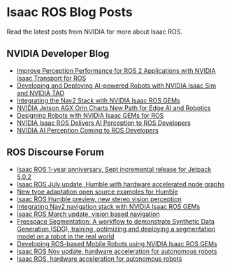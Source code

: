 # Isaac ROS Blog Posts

Read the latest posts from NVIDIA for more about Isaac ROS.

## NVIDIA Developer Blog
- [Improve Perception Performance for ROS 2 Applications with NVIDIA Isaac Transport for ROS](https://developer.nvidia.com/blog/improve-perception-performance-for-ros-2-applications-with-nvidia-isaac-transport-for-ros/) 
- [Developing and Deploying AI-powered Robots with NVIDIA Isaac Sim and NVIDIA TAO](https://developer.nvidia.com/blog/developing-and-deploying-ai-powered-robots-with-nvidia-isaac-sim-and-nvidia-tao/)
- [Integrating the Nav2 Stack with NVIDIA Isaac ROS GEMs](https://developer.nvidia.com/blog/integrating-the-nav2-stack-with-nvidia-isaac-ros-gems/)
- [NVIDIA Jetson AGX Orin Charts New Path for Edge AI and Robotics](https://developer.nvidia.com/blog/nvidia-jetson-agx-orin-charts-new-path-for-edge-ai-and-robotics/)
- [Designing Robots with NVIDIA Isaac GEMs for ROS](https://developer.nvidia.com/blog/designing-robots-with-isaac-gems-for-ros/)
- [NVIDIA Isaac ROS Delivers AI Perception to ROS Developers](https://developer.nvidia.com/blog/nvidia-isaac-ros-delivers-ai-perception-to-ros-developers/)
- [NVIDIA AI Perception Coming to ROS Developers
](https://developer.nvidia.com/blog/nvidia-ai-perception-coming-to-ros-developers/)

## ROS Discourse Forum
- [Isaac ROS 1-year anniversary, Sept incremental release for Jetpack 5.0.2](https://discourse.ros.org/t/isaac-ros-1-year-anniversary-sept-incremental-release-for-jetpack-5-0-2/27190)
- [Isaac ROS July update, Humble with hardware accelerated node graphs](https://discourse.ros.org/t/isaac-ros-july-update-humble-with-hardware-accelerated-node-graphs/26308)
- [New type adaptation open source examples for Humble](https://discourse.ros.org/t/new-type-adaptation-open-source-examples-for-humble/26241)
- [Isaac ROS Humble preview, new stereo vision perception](https://discourse.ros.org/t/isaac-ros-humble-preview-new-stereo-vision-perception/25730/)
- [Integrating Nav2 navigation stack with NVIDIA Isaac ROS GEMs](https://discourse.ros.org/t/integrating-nav2-navigation-stack-with-nvidia-isaac-ros-gems/25186/)
- [Isaac ROS March update, vision based navigation](https://discourse.ros.org/t/isaac-ros-march-update-vision-based-navigation/24816/)
- [Freespace Segmentation: A workflow to demonstrate Synthetic Data Generation (SDG), training, optimizing and deploying a segmentation model on a robot in the real world](https://discourse.ros.org/t/freespace-segmentation-a-workflow-to-demonstrate-synthetic-data-generation-sdg-training-optimizing-and-deploying-a-segmentation-model-on-a-robot-in-the-real-world/25410/)
- [Developing ROS-based Mobile Robots using NVIDIA Isaac ROS GEMs](https://discourse.ros.org/t/developing-ros-based-mobile-robots-using-nvidia-isaac-ros-gems/24775/)
- [Isaac ROS Nov update, hardware acceleration for autonomous robots](https://discourse.ros.org/t/isaac-ros-nov-update-hardware-acceleration-for-autonomous-robots/23223/)
- [Isaac ROS, hardware acceleration for autonomous robots](https://discourse.ros.org/t/isaac-ros-hardware-acceleration-for-autonomous-robots/22783/)
